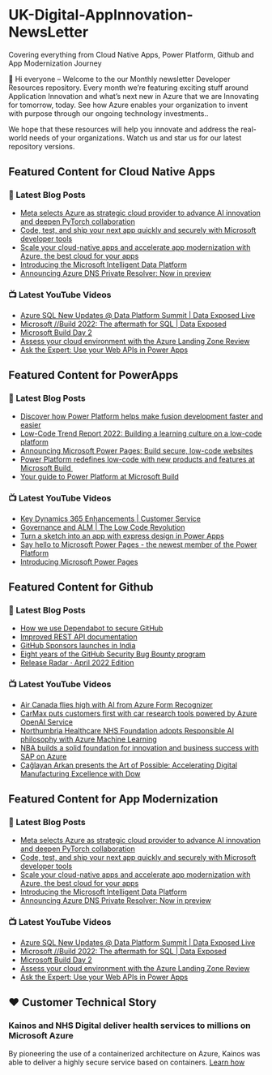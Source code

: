 # UK-Digital-AppInnovation-NewsLetter

Covering everything from Cloud Native Apps, Power Platform, Github and App Modernization Journey

👋 Hi everyone – Welcome to the our Monthly newsletter Developer Resources repository. Every month we’re featuring exciting stuff around Application Innovation and what’s next new in Azure that we are Innovating for tomorrow, today. See how Azure enables your organization to invent with purpose through our ongoing technology investments..


We hope that these resources will help you innovate and address the real-world needs of your organizations. Watch us and star us for our latest repository versions.

## Featured Content for Cloud Native Apps


### 📝 Latest Blog Posts

    
<!-- BLOGCNA:START -->
- [Meta selects Azure as strategic cloud provider to advance AI innovation and deepen PyTorch collaboration](https://azure.microsoft.com/blog/meta-selects-azure-as-strategic-cloud-provider-to-advance-ai-innovation-and-deepen-pytorch-collaboration/)
- [Code, test, and ship your next app quickly and securely with Microsoft developer tools](https://azure.microsoft.com/blog/code-test-and-ship-your-next-app-quickly-and-securely-with-microsoft-developer-tools/)
- [Scale your cloud-native apps and accelerate app modernization with Azure, the best cloud for your apps](https://azure.microsoft.com/blog/scale-your-cloudnative-apps-and-accelerate-app-modernization-with-azure-the-best-cloud-for-your-apps/)
- [Introducing the Microsoft Intelligent Data Platform](https://azure.microsoft.com/blog/introducing-the-microsoft-intelligent-data-platform/)
- [Announcing Azure DNS Private Resolver: Now in preview](https://azure.microsoft.com/blog/announcing-azure-dns-private-resolver-now-in-preview/)
<!-- BLOGCNA:END -->

### 📺 Latest YouTube Videos

 
<!-- YOUTUBECNA:START -->
- [Azure SQL New Updates @ Data Platform Summit | Data Exposed Live](https://www.youtube.com/watch?v=Lkm19E7uFG8)
- [Microsoft //Build 2022​: The aftermath for SQL | Data Exposed](https://www.youtube.com/watch?v=BE-V3LwvMsY)
- [Microsoft Build Day 2](https://www.youtube.com/watch?v=CViMXsPE2k0)
- [Assess your cloud environment with the Azure Landing Zone Review](https://www.youtube.com/watch?v=w40bNYb1s1o)
- [Ask the Expert: Use your Web APIs in Power Apps](https://www.youtube.com/watch?v=386ke6BfJT0)
<!-- YOUTUBECNA:END -->

##  Featured Content for PowerApps
### 📝 Latest Blog Posts
<!-- BLOGPOWER:START -->
- [Discover how Power Platform helps make fusion development faster and easier](https://cloudblogs.microsoft.com/powerplatform/2022/05/25/discover-how-power-platform-helps-make-fusion-development-faster-and-easier/)
- [Low-Code Trend Report 2022: Building a learning culture on a low-code platform](https://cloudblogs.microsoft.com/powerplatform/2022/05/24/low-code-trend-report-2022-building-a-learning-culture-on-a-low-code-platform/)
- [Announcing Microsoft Power Pages: Build secure, low-code websites](https://powerpages.microsoft.com/blog/announcing-microsoft-power-pages-build-secure-low-code-websites/)
- [Power Platform redefines low-code with new products and features at Microsoft Build ](https://cloudblogs.microsoft.com/powerplatform/2022/05/24/power-platform-redefines-low-code-with-new-products-and-features-at-microsoft-build/)
- [Your guide to Power Platform at Microsoft Build](https://cloudblogs.microsoft.com/powerplatform/2022/05/17/your-guide-to-power-platform-at-microsoft-build/)
<!-- BLOGPOWER:END -->
 ### 📺 Latest YouTube Videos
    
<!-- YOUTUBEPOWER:START -->
- [Key Dynamics 365 Enhancements | Customer Service](https://www.youtube.com/watch?v=iBRh6QsElSU)
- [Governance and ALM | The Low Code Revolution](https://www.youtube.com/watch?v=p6KzSSnet-s)
- [Turn a sketch into an app with express design in Power Apps](https://www.youtube.com/watch?v=LCCZ_kW14T4)
- [Say hello to Microsoft Power Pages - the newest member of the Power Platform](https://www.youtube.com/watch?v=cLeBAMldDOA)
- [Introducing Microsoft Power Pages](https://www.youtube.com/watch?v=SG382TuFIaQ)
<!-- YOUTUBEPOWER:END -->

##  Featured Content for Github
### 📝 Latest Blog Posts
<!-- BLOGGITHUB:START -->
- [How we use Dependabot to secure GitHub](https://github.blog/2022-05-25-how-we-use-dependabot-to-secure-github/)
- [Improved REST API documentation](https://github.blog/2022-05-24-improved-rest-api-documentation/)
- [GitHub Sponsors launches in India](https://github.blog/2022-05-23-github-sponsors-launches-in-india/)
- [Eight years of the GitHub Security Bug Bounty program](https://github.blog/2022-05-23-eight-years-of-the-github-security-bug-bounty-program/)
- [Release Radar · April 2022 Edition](https://github.blog/2022-05-20-release-radar-apr-2022/)
<!-- BLOGGITHUB:END -->
### 📺 Latest YouTube Videos
<!-- YOUTUBEGITHUB:START -->
- [Air Canada flies high with AI from Azure Form Recognizer](https://www.youtube.com/watch?v=NqyZ_7btL5I)
- [CarMax puts customers first with car research tools powered by Azure OpenAI Service](https://www.youtube.com/watch?v=n4KekgD4DdY)
- [Northumbria Healthcare NHS Foundation adopts Responsible AI philosophy with Azure Machine Learning](https://www.youtube.com/watch?v=LRZHcipcweY)
- [NBA builds a solid foundation for innovation and business success with SAP on Azure](https://www.youtube.com/watch?v=gAa3k3UFFsw)
- [Çağlayan Arkan presents the Art of Possible: Accelerating Digital Manufacturing Excellence with Dow](https://www.youtube.com/watch?v=ojzpozyZ1AI)
<!-- YOUTUBEGITHUB:END -->
##  Featured Content for App Modernization
### 📝 Latest Blog Posts
<!-- BLOGAPPMOD:START -->
- [Meta selects Azure as strategic cloud provider to advance AI innovation and deepen PyTorch collaboration](https://azure.microsoft.com/blog/meta-selects-azure-as-strategic-cloud-provider-to-advance-ai-innovation-and-deepen-pytorch-collaboration/)
- [Code, test, and ship your next app quickly and securely with Microsoft developer tools](https://azure.microsoft.com/blog/code-test-and-ship-your-next-app-quickly-and-securely-with-microsoft-developer-tools/)
- [Scale your cloud-native apps and accelerate app modernization with Azure, the best cloud for your apps](https://azure.microsoft.com/blog/scale-your-cloudnative-apps-and-accelerate-app-modernization-with-azure-the-best-cloud-for-your-apps/)
- [Introducing the Microsoft Intelligent Data Platform](https://azure.microsoft.com/blog/introducing-the-microsoft-intelligent-data-platform/)
- [Announcing Azure DNS Private Resolver: Now in preview](https://azure.microsoft.com/blog/announcing-azure-dns-private-resolver-now-in-preview/)
<!-- BLOGAPPMOD:END -->
### 📺 Latest YouTube Videos
<!-- YOUTUBEAPPMOD:START -->
- [Azure SQL New Updates @ Data Platform Summit | Data Exposed Live](https://www.youtube.com/watch?v=Lkm19E7uFG8)
- [Microsoft //Build 2022​: The aftermath for SQL | Data Exposed](https://www.youtube.com/watch?v=BE-V3LwvMsY)
- [Microsoft Build Day 2](https://www.youtube.com/watch?v=CViMXsPE2k0)
- [Assess your cloud environment with the Azure Landing Zone Review](https://www.youtube.com/watch?v=w40bNYb1s1o)
- [Ask the Expert: Use your Web APIs in Power Apps](https://www.youtube.com/watch?v=386ke6BfJT0)
<!-- YOUTUBEAPPMOD:END -->


## ♥️ Customer Technical Story 

### Kainos and NHS Digital deliver health services to millions on Microsoft Azure

By pioneering the use of a containerized architecture on Azure, Kainos was able to deliver a highly secure service based on containers. [Learn how](https://customers.microsoft.com/en-us/story/1368348549535774520-kainos-and-nhs-digital-deliver-health-services-to-millions-on-microsoft-azure)

